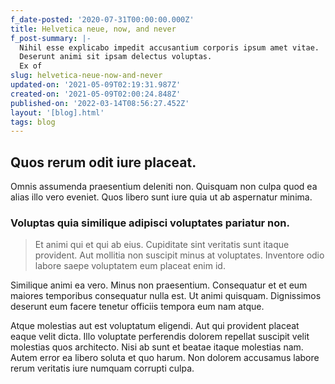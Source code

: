 ```yaml
---
f_date-posted: '2020-07-31T00:00:00.000Z'
title: Helvetica neue, now, and never
f_post-summary: |-
  Nihil esse explicabo impedit accusantium corporis ipsum amet vitae.
  Deserunt animi sit ipsam delectus voluptas.
  Ex of
slug: helvetica-neue-now-and-never
updated-on: '2021-05-09T02:19:31.987Z'
created-on: '2021-05-09T02:00:24.848Z'
published-on: '2022-03-14T08:56:27.452Z'
layout: '[blog].html'
tags: blog
---
```


Quos rerum odit iure placeat.
-----------------------------

Omnis assumenda praesentium deleniti non. Quisquam non culpa quod ea alias illo vero eveniet. Quos libero sunt iure quia ut ab aspernatur minima.

### Voluptas quia similique adipisci voluptates pariatur non.

> Et animi qui et qui ab eius. Cupiditate sint veritatis sunt itaque provident. Aut mollitia non suscipit minus at voluptates. Inventore odio labore saepe voluptatem eum placeat enim id.

Similique animi ea vero. Minus non praesentium. Consequatur et et eum maiores temporibus consequatur nulla est. Ut animi quisquam. Dignissimos deserunt eum facere tenetur officiis tempora eum nam atque.

Atque molestias aut est voluptatum eligendi. Aut qui provident placeat eaque velit dicta. Illo voluptate perferendis dolorem repellat suscipit velit molestias quos architecto. Nisi ab sunt et beatae itaque molestias nam. Autem error ea libero soluta et quo harum. Non dolorem accusamus labore rerum veritatis iure numquam corrupti culpa.
